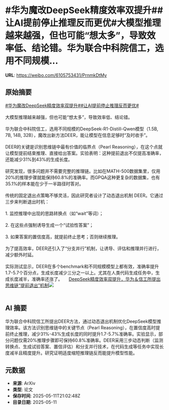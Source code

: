 # #华为魔改DeepSeek精度效率双提升##让AI提前停止推理反而更优#大模型推理越来越强，但也可能“想太多”，导致效率低、结论错。华为联合中科院信工，选用不同规模...

**URL**: https://weibo.com/6105753431/PrnmkDtMy

## 原始摘要

<a href="https://m.weibo.cn/search?containerid=231522type%3D1%26t%3D10%26q%3D%23%E5%8D%8E%E4%B8%BA%E9%AD%94%E6%94%B9DeepSeek%E7%B2%BE%E5%BA%A6%E6%95%88%E7%8E%87%E5%8F%8C%E6%8F%90%E5%8D%87%23&amp;extparam=%23%E5%8D%8E%E4%B8%BA%E9%AD%94%E6%94%B9DeepSeek%E7%B2%BE%E5%BA%A6%E6%95%88%E7%8E%87%E5%8F%8C%E6%8F%90%E5%8D%87%23" data-hide=""><span class="surl-text">#华为魔改DeepSeek精度效率双提升#</span></a><a href="https://m.weibo.cn/search?containerid=231522type%3D1%26t%3D10%26q%3D%23%E8%AE%A9AI%E6%8F%90%E5%89%8D%E5%81%9C%E6%AD%A2%E6%8E%A8%E7%90%86%E5%8F%8D%E8%80%8C%E6%9B%B4%E4%BC%98%23&amp;extparam=%23%E8%AE%A9AI%E6%8F%90%E5%89%8D%E5%81%9C%E6%AD%A2%E6%8E%A8%E7%90%86%E5%8F%8D%E8%80%8C%E6%9B%B4%E4%BC%98%23" data-hide=""><span class="surl-text">#让AI提前停止推理反而更优#</span></a><br><br>大模型推理越来越强，但也可能“想太多”，导致效率低、结论错。<br><br>华为联合中科院信工，选用不同规模的DeepSeek-R1-Distill-Qwen模型（1.5B, 7B, 14B, 32B），魔改出新方法DEER，能让模型在信息足够时“及时收手”。<br><br>DEER的关键是识别思维链中最有价值的临界点（Pearl Reasoning），在这个点就让模型提前结束推理、直接给出答案。实验表明：这种提前退出不仅提高准确率，还能减少31%到43%的生成长度。<br><br>研究发现，很多问题并不需要完整的推理链。比如在MATH-500数据集里，仅用20%的推理步骤就能保持60.8%的准确率。而GPQA这种更复杂的数据集，也有35.1%的样本能在少于一半路径时答对。<br><br>传统的固定退出点策略不够灵活，因此研究者设计了动态退出机制 DEER。它通过三步来判断退出时机：<br><br>1. 监控推理中出现的思路转换点（如“wait”等词）；<br><br>2. 在这些点强制诱导生成一个“试验性答案”；<br><br>3. 如果答案的置信度高，就提前终止思考；否则继续推理。<br><br>为了提高效率，DEER还引入了“分支并行”机制，让诱导、评估和推理并行进行，减少额外时延。<br><br>实际测试显示，DEER在多个benchmark和不同规模模型上都有效，准确率提升1.7-5.7个百分点，生成长度减少三分之一以上。尤其在人类代码生成任务中，生成长度减半，准确率还涨了。 <a href="https://weibo.com/ttarticle/p/show?id=2309405165246531895614" data-hide=""><span class="url-icon"><img style="width: 1rem;height: 1rem" src="https://h5.sinaimg.cn/upload/2015/09/25/3/timeline_card_small_article_default.png" referrerpolicy="no-referrer"></span><span class="surl-text">DeepSeek精度效率双提升，华为＆信工所提出思维链“提前退出”机制</span></a><img style="" src="https://tvax1.sinaimg.cn/large/006Fd7o3gy1i1bxh8td2qj30dv07tmxt.jpg" referrerpolicy="no-referrer"><br><br>

## AI 摘要

华为联合中科院信工所提出DEER方法，通过动态退出机制优化DeepSeek模型推理效率。该方法识别思维链中的关键节点（Pearl Reasoning），在置信度高时提前终止推理，减少31%-43%生成长度的同时提升1.7-5.7%准确率。实验显示，部分问题仅需20%推理步骤即可保持60.8%准确率。DEER采用三步动态判断（监测转换点、生成试验答案、置信评估）和分支并行技术，在代码生成等任务中实现长度减半且精度提升。研究证明适度缩短推理链反而能提升模型性能。

## 元数据

- **来源**: ArXiv
- **类型**: 论文
- **保存时间**: 2025-05-11T21:02:48Z
- **目录日期**: 2025-05-11
